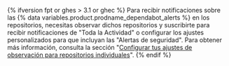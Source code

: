 {% ifversion fpt or ghes > 3.1 or ghec %}
Para recibir notificaciones sobre las {% data variables.product.prodname_dependabot_alerts %} en los repositorios, necesitas observar dichos repositorios y suscribirte para recibir notificaciones de "Toda la Actividad" o configurar los ajustes personalizados para que incluyan las "Alertas de seguridad". Para obtener más información, consulta la sección "[Configurar tus ajustes de observación para repositorios individuales](/github/managing-subscriptions-and-notifications-on-github/setting-up-notifications/configuring-notifications#configuring-your-watch-settings-for-an-individual-repository)".
{% endif %}
